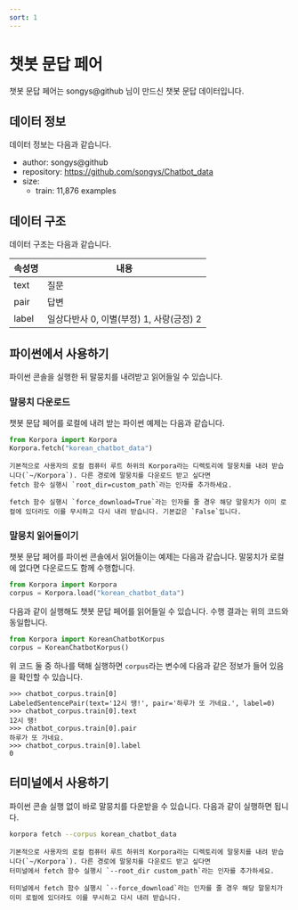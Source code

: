 ```yaml
---
sort: 1
---
```


# 챗봇 문답 페어

챗봇 문답 페어는 songys@github 님이 만드신 챗봇 문답 데이터입니다.


## 데이터 정보

데이터 정보는 다음과 같습니다.

- author: songys@github
- repository: https://github.com/songys/Chatbot_data
- size:
  - train: 11,876 examples

## 데이터 구조

데이터 구조는 다음과 같습니다.

|속성명|내용|
|---|---|
|text|질문|
|pair|답변|
|label|일상다반사 0, 이별(부정) 1, 사랑(긍정) 2|


## 파이썬에서 사용하기

파이썬 콘솔을 실행한 뒤 말뭉치를 내려받고 읽어들일 수 있습니다.

### 말뭉치 다운로드

챗봇 문답 페어를 로컬에 내려 받는 파이썬 예제는 다음과 같습니다.

```python
from Korpora import Korpora
Korpora.fetch("korean_chatbot_data")
```

```note
기본적으로 사용자의 로컬 컴퓨터 루트 하위의 Korpora라는 디렉토리에 말뭉치를 내려 받습니다(`~/Korpora`). 다른 경로에 말뭉치를 다운로드 받고 싶다면 
fetch 함수 실행시 `root_dir=custom_path`라는 인자를 추가하세요.
```

```tip
fetch 함수 실행시 `force_download=True`라는 인자를 줄 경우 해당 말뭉치가 이미 로컬에 있더라도 이를 무시하고 다시 내려 받습니다. 기본값은 `False`입니다.
```


### 말뭉치 읽어들이기

챗봇 문답 페어를 파이썬 콘솔에서 읽어들이는 예제는 다음과 같습니다.
말뭉치가 로컬에 없다면 다운로드도 함께 수행합니다.

```python
from Korpora import Korpora
corpus = Korpora.load("korean_chatbot_data")
```

다음과 같이 실행해도 챗봇 문답 페어를 읽어들일 수 있습니다.
수행 결과는 위의 코드와 동일합니다.

```python
from Korpora import KoreanChatbotKorpus
corpus = KoreanChatbotKorpus()
```

위 코드 둘 중 하나를 택해 실행하면 `corpus`라는 변수에 다음과 같은 정보가 들어 있음을 확인할 수 있습니다.

```
>>> chatbot_corpus.train[0]
LabeledSentencePair(text='12시 땡!', pair='하루가 또 가네요.', label=0)
>>> chatbot_corpus.train[0].text
12시 땡!
>>> chatbot_corpus.train[0].pair
하루가 또 가네요.
>>> chatbot_corpus.train[0].label
0
```

## 터미널에서 사용하기

파이썬 콘솔 실행 없이 바로 말뭉치를 다운받을 수 있습니다.
다음과 같이 실행하면 됩니다.

```bash
korpora fetch --corpus korean_chatbot_data
```

```note
기본적으로 사용자의 로컬 컴퓨터 루트 하위의 Korpora라는 디렉토리에 말뭉치를 내려 받습니다(`~/Korpora`). 다른 경로에 말뭉치를 다운로드 받고 싶다면 
터미널에서 fetch 함수 실행시 `--root_dir custom_path`라는 인자를 추가하세요.
```

```tip
터미널에서 fetch 함수 실행시 `--force_download`라는 인자를 줄 경우 해당 말뭉치가 이미 로컬에 있더라도 이를 무시하고 다시 내려 받습니다.
```